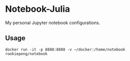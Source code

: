 # Notebook-Julia

My personal Jupyter notebook configurations.

## Usage

```docker run -it -p 8888:8888 -v ~/docker:/home/notebook rookiepeng/notebook```
